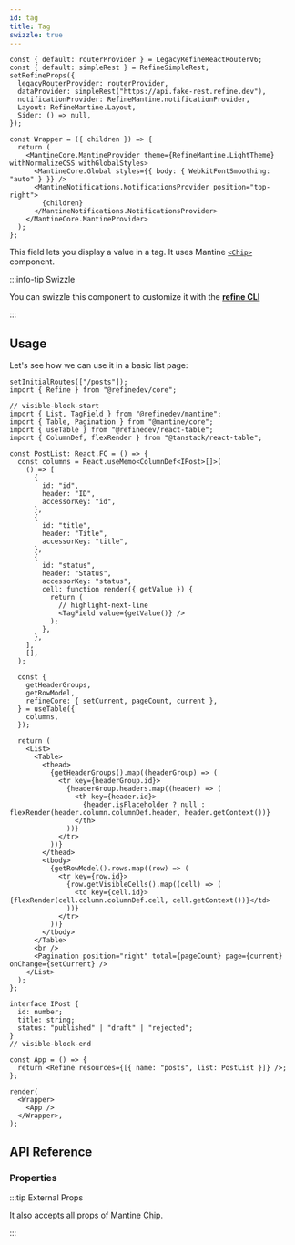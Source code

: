 ```yaml
---
id: tag
title: Tag
swizzle: true
---
```


```tsx live shared
const { default: routerProvider } = LegacyRefineReactRouterV6;
const { default: simpleRest } = RefineSimpleRest;
setRefineProps({
  legacyRouterProvider: routerProvider,
  dataProvider: simpleRest("https://api.fake-rest.refine.dev"),
  notificationProvider: RefineMantine.notificationProvider,
  Layout: RefineMantine.Layout,
  Sider: () => null,
});

const Wrapper = ({ children }) => {
  return (
    <MantineCore.MantineProvider theme={RefineMantine.LightTheme} withNormalizeCSS withGlobalStyles>
      <MantineCore.Global styles={{ body: { WebkitFontSmoothing: "auto" } }} />
      <MantineNotifications.NotificationsProvider position="top-right">
        {children}
      </MantineNotifications.NotificationsProvider>
    </MantineCore.MantineProvider>
  );
};
```

This field lets you display a value in a tag. It uses Mantine [`<Chip>`](https://mantine.dev/core/chip) component.

:::info-tip Swizzle

You can swizzle this component to customize it with the [**refine CLI**](/docs/packages/documentation/cli)

:::

## Usage

Let's see how we can use it in a basic list page:

```tsx live url=http://localhost:3000 previewHeight=420px hideCode
setInitialRoutes(["/posts"]);
import { Refine } from "@refinedev/core";

// visible-block-start
import { List, TagField } from "@refinedev/mantine";
import { Table, Pagination } from "@mantine/core";
import { useTable } from "@refinedev/react-table";
import { ColumnDef, flexRender } from "@tanstack/react-table";

const PostList: React.FC = () => {
  const columns = React.useMemo<ColumnDef<IPost>[]>(
    () => [
      {
        id: "id",
        header: "ID",
        accessorKey: "id",
      },
      {
        id: "title",
        header: "Title",
        accessorKey: "title",
      },
      {
        id: "status",
        header: "Status",
        accessorKey: "status",
        cell: function render({ getValue }) {
          return (
            // highlight-next-line
            <TagField value={getValue()} />
          );
        },
      },
    ],
    [],
  );

  const {
    getHeaderGroups,
    getRowModel,
    refineCore: { setCurrent, pageCount, current },
  } = useTable({
    columns,
  });

  return (
    <List>
      <Table>
        <thead>
          {getHeaderGroups().map((headerGroup) => (
            <tr key={headerGroup.id}>
              {headerGroup.headers.map((header) => (
                <th key={header.id}>
                  {header.isPlaceholder ? null : flexRender(header.column.columnDef.header, header.getContext())}
                </th>
              ))}
            </tr>
          ))}
        </thead>
        <tbody>
          {getRowModel().rows.map((row) => (
            <tr key={row.id}>
              {row.getVisibleCells().map((cell) => (
                <td key={cell.id}>{flexRender(cell.column.columnDef.cell, cell.getContext())}</td>
              ))}
            </tr>
          ))}
        </tbody>
      </Table>
      <br />
      <Pagination position="right" total={pageCount} page={current} onChange={setCurrent} />
    </List>
  );
};

interface IPost {
  id: number;
  title: string;
  status: "published" | "draft" | "rejected";
}
// visible-block-end

const App = () => {
  return <Refine resources={[{ name: "posts", list: PostList }]} />;
};

render(
  <Wrapper>
    <App />
  </Wrapper>,
);
```

## API Reference

### Properties

<PropsTable module="@refinedev/mantine/TagField" value-description="Tag content" />

:::tip External Props

It also accepts all props of Mantine [Chip](https://mantine.dev/core/chip?t=props).

:::
